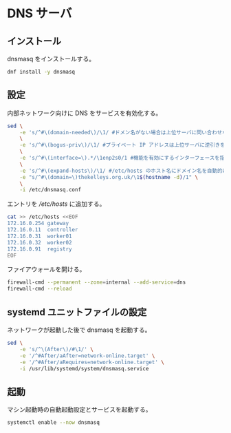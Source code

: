 # DNS サーバ

## インストール

dnsmasq をインストールする。

```sh
dnf install -y dnsmasq
```

## 設定

内部ネットワーク向けに DNS をサービスを有効化する。

```sh
sed \
    -e 's/^#\(domain-needed\)/\1/ #ドメン名がない場合は上位サーバに問い合わせない。' \
    \
    -e 's/^#\(bogus-priv\)/\1/ #プライベート IP アドレスは上位サーバに逆引きを要求しない。' \
    \
    -e 's/^#\(interface=\).*/\1enp2s0/1 #機能を有効にするインターフェースを指定する。' \
    \
    -e 's/^#\(expand-hosts\)/\1/ #/etc/hosts のホスト名にドメイン名を自動的に付与する。' \
    -e "s/^#\(domain=\)thekelleys.org.uk/\1$(hostname -d)/1" \
    \
    -i /etc/dnsmasq.conf
```

エントリを */etc/hosts* に追加する。

```sh
cat >> /etc/hosts <<EOF
172.16.0.254 gateway
172.16.0.11  controller
172.16.0.31  worker01
172.16.0.32  worker02
172.16.0.91  registry
EOF
```

ファイアウォールを開ける。

```sh
firewall-cmd --permanent --zone=internal --add-service=dns
firewall-cmd --reload
```

## systemd ユニットファイルの設定

ネットワークが起動した後で dnsmasq を起動する。

```sh
sed \
    -e 's/^\(After\)/#\1/' \
    -e '/^#After/aAfter=network-online.target' \
    -e '/^#After/aRequires=network-online.target' \
    -i /usr/lib/systemd/system/dnsmasq.service
```

## 起動

マシン起動時の自動起動設定とサービスを起動する。

```sh
systemctl enable --now dnsmasq
```
